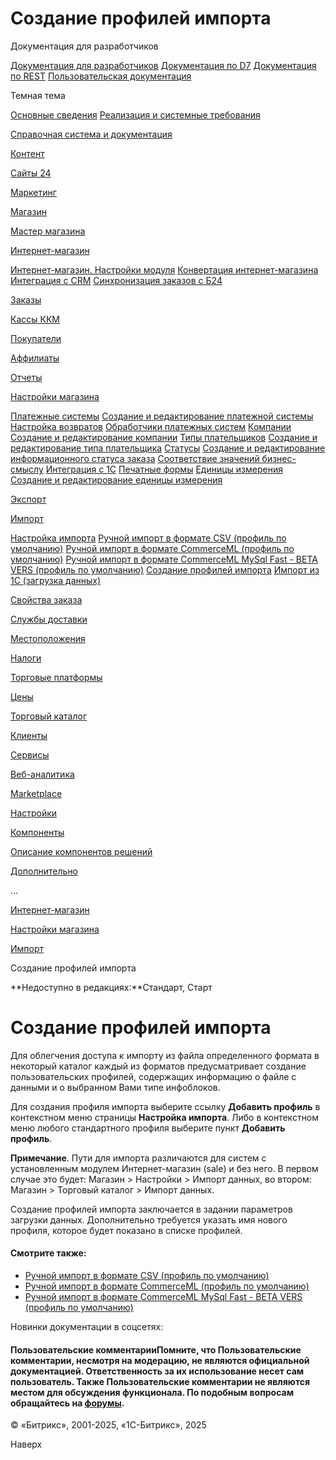 # Создание профилей импорта

Документация для разработчиков

[Документация для разработчиков](https://dev.1c-bitrix.ru/api_help/)
[Документация по D7](https://dev.1c-bitrix.ru/api_d7/)
[Документация по REST](https://dev.1c-bitrix.ru/rest_help/)
[Пользовательская документация](https://dev.1c-bitrix.ru/user_help/)

Темная тема

[Основные сведения](/user_help/index.php)
[Реализация и системные требования](/user_help/reqintro.php)

[Справочная система и документация](/user_help/help/index.php)

[Контент](/user_help/content/index.php)

[Сайты 24](/user_help/sites24/index.php)

[Маркетинг](/user_help/marketing/index.php)

[Магазин](/user_help/store/index.php)

[Мастер магазина](/user_help/store/storeassist.php)

[Интернет-магазин](/user_help/store/sale/index.php)

[Интернет-магазин. Настройки модуля](/user_help/store/sale/settings_sale.php)
[Конвертация интернет-магазина](/user_help/store/sale/sale_converter.php)
[Интеграция с CRM](/user_help/store/sale/sale_crm.php)
[Синхронизация заказов с Б24](/user_help/store/sale/sale_order_crm.php)

[Заказы](/user_help/store/sale/orders/index.php)

[Кассы ККМ](/user_help/store/sale/cashbox/index.php)

[Покупатели](/user_help/store/sale/user_accounts/index.php)

[Аффилиаты](/user_help/store/sale/affiliates/index.php)

[Отчеты](/user_help/store/sale/statistic/index.php)

[Настройки магазина](/user_help/store/sale/settings/index.php)

[Платежные системы](/user_help/store/sale/settings/sale_pay_system.php)
[Создание и редактирование платежной системы](/user_help/store/sale/settings/sale_pay_system_edit.php)
[Настройка возвратов](/user_help/store/sale/settings/sale_ps_handler_refund.php)
[Обработчики платежных систем](/user_help/store/sale/settings/sale_pay_system_file.php)
[Компании](/user_help/store/sale/settings/sale_company.php)
[Создание и редактирование компании](/user_help/store/sale/settings/sale_company_edit.php)
[Типы плательщиков](/user_help/store/sale/settings/sale_person_type.php)
[Создание и редактирование типа плательщика](/user_help/store/sale/settings/sale_person_type_edit.php)
[Статусы](/user_help/store/sale/settings/sale_status.php)
[Создание и редактирование информационного статуса заказа](/user_help/store/sale/settings/sale_status_edit.php)
[Соответствие значений бизнес-смыслу](/user_help/store/sale/settings/sale_business_value.php)
[Интеграция с 1С](/user_help/store/sale/settings/1c_admin.php)
[Печатные формы](/user_help/store/sale/settings/print_form.php)
[Единицы измерения](/user_help/store/sale/settings/cat_measure_list.php)
[Создание и редактирование единицы измерения](/user_help/store/sale/settings/cat_measure_edit.php)

[Экспорт](/user_help/store/sale/settings/export/index.php)

[Импорт](/user_help/store/sale/settings/import/index.php)

[Настройка импорта](/user_help/store/sale/settings/import/settings.php)
[Ручной импорт в формате CSV (профиль по умолчанию)](/user_help/store/sale/settings/import/import_csv.php)
[Ручной импорт в формате CommerceML (профиль по умолчанию)](/user_help/store/sale/settings/import/import_commerceml.php)
[Ручной импорт в формате CommerceML MySql Fast - BETA VERS (профиль по умолчанию)](/user_help/store/sale/settings/import/import_commerceml_g.php)
[Создание профилей импорта](/user_help/store/sale/settings/import/cat_import_setup_creat_prf.php)
[Импорт из 1С (загрузка данных)](/user_help/store/sale/settings/import/1c.php)

[Свойства заказа](/user_help/store/sale/settings/order_props/index.php)

[Службы доставки](/user_help/store/sale/settings/delivery/index.php)

[Местоположения](/user_help/store/sale/settings/location2/index.php)

[Налоги](/user_help/store/sale/settings/tax/index.php)

[Торговые платформы](/user_help/store/sale/settings/trandingplatforms/index.php)

[Цены](/user_help/store/sale/settings/prices/index.php)

[Торговый каталог](/user_help/store/catalog/index.php)

[Клиенты](/user_help/clients/index.php)

[Сервисы](/user_help/service/index.php)

[Веб-аналитика](/user_help/statistic/index.php)

[Marketplace](/user_help/marketplace/index.php)

[Настройки](/user_help/settings/index.php)

[Компоненты](/user_help/components/index.php)

[Описание компонентов решений](/user_help/description_decisions/index.php)

[Дополнительно](/user_help/additional/index.php)

...

[Интернет-магазин](/user_help/store/sale/index.php)

[Настройки магазина](/user_help/store/sale/settings/index.php)

[Импорт](/user_help/store/sale/settings/import/index.php)

Создание профилей импорта

**Недоступно в редакциях:**Стандарт, Старт

# Создание профилей импорта

Для облегчения доступа к импорту из файла определенного формата в некоторый каталог каждый из форматов предусматривает создание пользовательских профилей, содержащих информацию о файле с данными и о выбранном Вами типе инфоблоков.

Для создания профиля импорта выберите ссылку **Добавить профиль** в контекстном меню страницы **Настройка импорта**. Либо в контекстном меню любого стандартного профиля выберите пункт **Добавить профиль**.

**Примечание**. Пути для импорта различаются для систем с установленным модулем Интернет-магазин (sale) и без него. В первом случае это будет: Магазин > Настройки > Импорт данных, во втором: Магазин > Торговый каталог > Импорт данных.

Создание профилей импорта заключается в задании параметров загрузки данных. Дополнительно требуется указать
имя нового профиля, которое будет показано в списке профилей.

#### Смотрите также:

* [Ручной импорт в формате CSV (профиль по умолчанию)](/user_help/store/sale/settings/import/import_csv.php)
* [Ручной импорт в формате CommerceML (профиль по умолчанию)](/user_help/store/sale/settings/import/import_commerceml.php)
* [Ручной импорт в формате CommerceML MySql Fast - BETA VERS (профиль по умолчанию)](/user_help/store/sale/settings/import/import_commerceml_g.php)

Новинки документации в соцсетях:

#### Пользовательские комментарииПомните, что Пользовательские комментарии, несмотря на модерацию, не являются официальной документацией. Ответственность за их использование несет сам пользователь. Также Пользовательские комментарии не являются местом для обсуждения функционала. По подобным вопросам обращайтесь на [форумы](http://dev.1c-bitrix.ru/community/forums/group1/).

© «Битрикс», 2001-2025, «1С-Битрикс», 2025

Наверх